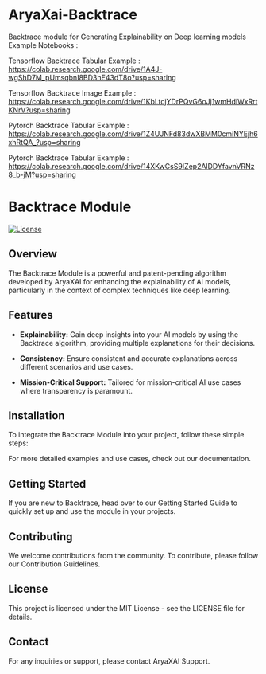 # AryaXai-Backtrace
Backtrace module for Generating Explainability on Deep learning models
Example Notebooks :

Tensorflow Backtrace Tabular Example : https://colab.research.google.com/drive/1A4J-wgShD7M_pUmsqbnI8BD3hE43dT8o?usp=sharing

Tensorflow Backtrace Image Example : https://colab.research.google.com/drive/1KbLtcjYDrPQvG6oJj1wmHdiWxRrtKNrV?usp=sharing

Pytorch Backtrace Tabular Example : https://colab.research.google.com/drive/1Z4UJNFd83dwXBMM0cmiNYEjh6xhRtQA_?usp=sharing

Pytorch Backtrace Tabular Example : https://colab.research.google.com/drive/14XKwCsS9IZep2AlDDYfavnVRNz8_b-jM?usp=sharing

# Backtrace Module
[![License](https://img.shields.io/badge/License-MIT-blue.svg)](LICENSE)

## Overview

The Backtrace Module is a powerful and patent-pending algorithm developed by AryaXAI for enhancing the explainability of AI models, particularly in the context of complex techniques like deep learning.

## Features

- **Explainability:** Gain deep insights into your AI models by using the Backtrace algorithm, providing multiple explanations for their decisions.

- **Consistency:** Ensure consistent and accurate explanations across different scenarios and use cases.

- **Mission-Critical Support:** Tailored for mission-critical AI use cases where transparency is paramount.

## Installation

To integrate the Backtrace Module into your project, follow these simple steps:

For more detailed examples and use cases, check out our documentation.

## Getting Started
If you are new to Backtrace, head over to our Getting Started Guide to quickly set up and use the module in your projects.

## Contributing
We welcome contributions from the community. To contribute, please follow our Contribution Guidelines.

## License
This project is licensed under the MIT License - see the LICENSE file for details.

## Contact
For any inquiries or support, please contact AryaXAI Support.
